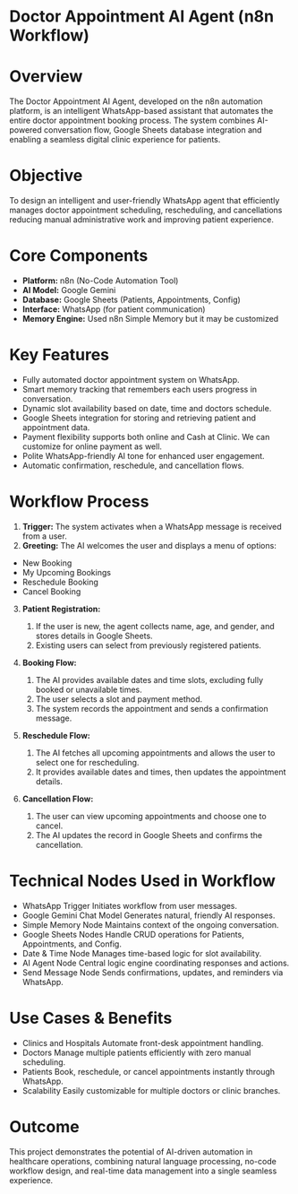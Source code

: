 # ﻿**Doctor Appointment AI Agent (n8n Workflow)**

# **Overview**

The  Doctor  Appointment  AI  Agent,  developed  on  the  n8n  automation  platform,  is  an intelligent  WhatsApp-based  assistant  that  automates  the  entire  doctor  appointment booking process. The system combines AI-powered conversation flow, Google Sheets database  integration and enabling  a  seamless digital clinic experience for patients.

# **Objective**

To design an intelligent and user-friendly WhatsApp agent that efficiently manages doctor appointment  scheduling,  rescheduling,  and  cancellations reducing  manual administrative work and improving patient experience.

# **Core Components**

- **Platform:** n8n (No-Code Automation Tool)
- **AI Model:** Google Gemini
- **Database:** Google Sheets (Patients, Appointments, Config)
- **Interface:** WhatsApp (for patient communication)
- **Memory Engine:** Used n8n Simple Memory but it may be customized


# **Key Features**

- Fully automated doctor appointment system on WhatsApp.
- Smart memory tracking that remembers each users progress in conversation.
- Dynamic slot availability based on date, time and doctors schedule.
- Google Sheets integration for storing and retrieving patient and appointment data.
- Payment flexibility supports both online and Cash at Clinic. We can customize for online payment as well.
- Polite WhatsApp-friendly AI tone for enhanced user engagement.
- Automatic confirmation, reschedule, and cancellation flows.

# **Workflow Process**

1. **Trigger:** The system activates when a WhatsApp message is received from a user.
2. **Greeting:** The AI welcomes the user and displays a menu of options:

 -  New Booking
 -  My Upcoming Bookings
 -  Reschedule Booking
 -  Cancel Booking

3. **Patient Registration:**
   1. If the user is new, the agent collects name, age, and gender, and stores details in Google Sheets.
   1. Existing users can select from previously registered patients.
3. **Booking Flow:**
   1. The AI provides available dates and time slots, excluding fully booked or unavailable times.
   1. The user selects a slot and payment method.
   1. The system records the appointment and sends a confirmation message.
3. **Reschedule Flow:**
   1. The  AI  fetches  all  upcoming  appointments  and  allows  the  user  to  select  one  for rescheduling.
   1. It provides available dates and times, then updates the appointment details.

3. **Cancellation Flow:**
   1. The user can view upcoming appointments and choose one to cancel.
   1. The AI updates the record in Google Sheets and confirms the cancellation.

# **Technical Nodes Used in Workflow**

- WhatsApp Trigger   Initiates workflow from user messages.
- Google Gemini Chat Model   Generates natural, friendly AI responses.
- Simple Memory Node   Maintains context of the ongoing conversation.
- Google  Sheets  Nodes    Handle  CRUD  operations  for  Patients,  Appointments,  and Config.
- Date & Time Node   Manages time-based logic for slot availability.
- AI Agent Node   Central logic engine coordinating responses and actions.
- Send Message Node   Sends confirmations, updates, and reminders via WhatsApp.
 
# **Use Cases & Benefits**

- Clinics and Hospitals   Automate front-desk appointment handling.
- Doctors   Manage multiple patients efficiently with zero manual scheduling.
- Patients   Book, reschedule, or cancel appointments instantly through WhatsApp.
- Scalability   Easily customizable for multiple doctors or clinic branches.


# **Outcome**

This project demonstrates the potential of AI-driven automation in healthcare operations, combining  natural  language  processing,  no-code  workflow  design,  and  real-time  data management into a single seamless experience.





